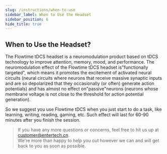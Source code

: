 ```yaml
---
slug: /instructions/when-to-use
sidebar_label: When to Use the Headset
sidebar_position: 6
hide_title: true
---
```

## When to Use the Headset?
The Flowtime tDCS headset is a neuromodulation product based on tDCS technology to improve attention, memory, mood, and performance. The neuromodulation effect of the Flowtime tDCS headset is"functionally targeted", which means it promotes the excitement of activated neural circuits (neural circuits where neurons that receive massive synaptic inputs and are so depolarized that they occasionally (or often) generate action potentials) and has almost no effect on"passive"neurons (neurons whose membrane voltage is not close to the threshold for action potential generation). 

So we suggest you use Flowtime tDCS when you just start to do a task, like learning, writing, reading, gaming, etc. Such effect will last for 60-90 minutes after you finish the session. 

> If you have any more questions or concerns, feel free to hit us up at customer@entertech.cn.  
> We're more than happy to help you out however we can and will get back to you as soon as possible.